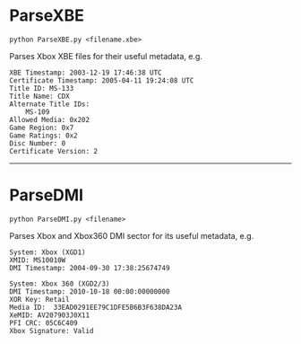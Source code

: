 # ParseXBE

`python ParseXBE.py <filename.xbe>`

Parses Xbox XBE files for their useful metadata, e.g.

```
XBE Timestamp: 2003-12-19 17:46:38 UTC
Certificate Timestamp: 2005-04-11 19:24:08 UTC
Title ID: MS-133
Title Name: CDX
Alternate Title IDs:
    MS-109
Allowed Media: 0x202
Game Region: 0x7
Game Ratings: 0x2
Disc Number: 0
Certificate Version: 2
```

---

# ParseDMI

`python ParseDMI.py <filename>`

Parses Xbox and Xbox360 DMI sector for its useful metadata, e.g.

```
System: Xbox (XGD1)
XMID: MS10010W
DMI Timestamp: 2004-09-30 17:38:25674749
```
```
System: Xbox 360 (XGD2/3)
DMI Timestamp: 2010-10-18 00:00:00000000
XOR Key: Retail
Media ID:  33EAD0291EE79C1DFE5B6B3F638DA23A
XeMID: AV207903J0X11
PFI CRC: 05C6C409
Xbox Signature: Valid
```
